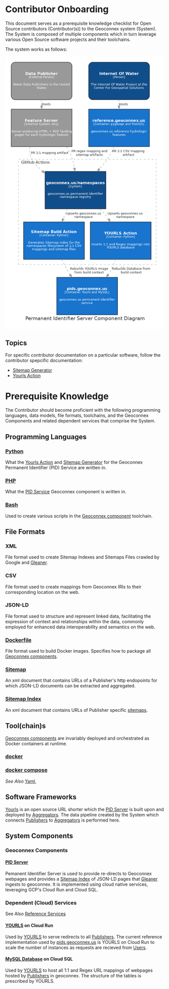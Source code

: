 # Contributor Onboarding
This document serves as a prerequisite knowledge checklist for Open Source contributors (Contributor(s)) to the Geoconnex system (System). The System is composed of multiple components which in turn leverage various Open Source software projects and their toolchains.

The system works as follows:

![pid-server](/docs/img/pid-server.png)

## Topics
For specific contributor documentation on a particular software, follow the contributor spepcific documentation:
- [Sitemap Generator](./sitemap-generator/)
- [Yourls Action](./yourls-action/)


# Prerequisite Knowledge

The Contributor should become proficient with the following programming languages, data models, file formats, toolchains, and the Geoconnex Components and related dependent services that comprise the System.

## Programming Languages

### [Python](https://python.org)
What the [Yourls Action](https://github.com/cgs-earth/yourls-action) and [Sitemap Generator](https://github.com/cgs-earth/sitemap-generator) for the Geoconnex Permanent Identifier (PID) Service are written in.

### [PHP](https://www.php.net/)
What the [PID Service](#pid-server) Geoconnex component is written in.

### [Bash](https://www.gnu.org/software/bash/manual/bash.html)
Used to create various scripts in the [Geoconnex component](#geoconnex-components) toolchain.

## File Formats

### XML
File format used to create Sitemap Indexes and Sitemaps Files crawled by Google and [Gleaner](https://github.com/gleanerio/gleaner).

### CSV
File format used to create mappings from Geoconnex IRIs to their corresponding location on the web.

### JSON-LD
File format used to structure and represent linked data, facilitating the expression of context and relationships within the data, commonly employed for enhanced data interoperability and semantics on the web.

### [Dockerfile](https://docs.docker.com/engine/reference/builder/) 
File format used to build Docker images. Specifies how to package all [Geoconnex components](#geoconnex-components).

### [Sitemap](https://www.sitemaps.org/protocol.html)
An xml document that contains URLs of a Publisher's http endopoints for which JSON-LD documents can be extracted and aggregated.

### [Sitemap Index](https://www.sitemaps.org/protocol.html#index)
An xml document that contains URLs of Publisher specific [sitemaps](#Sitemap).

## Tool(chain)s

[Geoconnex components](#geoconnex-components) are invariably deployed and orchestrated as Docker containers at runtime. 

### [docker](https://docs.docker.com/engine/reference/commandline/cli/) 
### [docker compose](https://docs.docker.com/compose/)
*See Also* [Yaml](#yaml), 

## Software Frameworks

[Yourls](https://yourls.org/) is an open source URL shorter which the [PID Server](#pid-server) is built upon and deployed by [Aggregators](https://github.com/internetofwater/harvest.geoconnex.us/blob/main/README.md#persona-aggregator). The data pipeline created by the System which connects [Publishers](https://github.com/internetofwater/harvest.geoconnex.us/blob/main/README.md#persona-publisher) to [Aggregators](https://github.com/internetofwater/harvest.geoconnex.us/blob/main/README.md#persona-aggregator) is performed here.

## System Components 

### Geoconnex Components

#### [PID Server](https://github.com/internetofwater/pids.geoconnex.us) 

Pemanent Identifier Server is used to provide re-directs to Geoconnex webpages and provides a [Sitemap Index](#sitemap-index) of JSON-LD pages that [Gleaner](https://github.com/gleanerio/gleaner) ingests to geoconnex. It is implemented using cloud native services, leveraging GCP's Cloud Run and Cloud SQL.

### Dependent (Cloud) Services 

See Also [Reference Services](https://github.com/internetofwater/reference.geoconnex.us)

#### [YOURLS](/build/yourls/) on Cloud Run

Used by [YOURLS](https://yourls.org/) to serve redirects to all [Publishers](https://github.com/internetofwater/harvest.geoconnex.us/blob/main/README.md#persona-publisher). The current reference implementation used by [pids.geoconnex.us](https://pids.geoconnex.us) is YOURLS on Cloud Run to scale the number of instances as requests are recieved from [Users](https://github.com/internetofwater/harvest.geoconnex.us/blob/main/README.md#persona-user).

#### [MySQL Database](/build/yourls-mysql/) on Cloud SQL

Used by [YOURLS](https://yourls.org/) to host all 1:1 and Regex URL mappings of webpages hosted by [Publishers](README.md#persona-publisher) in geoconnex. The structure of the tables is prescribed by YOURLS.
